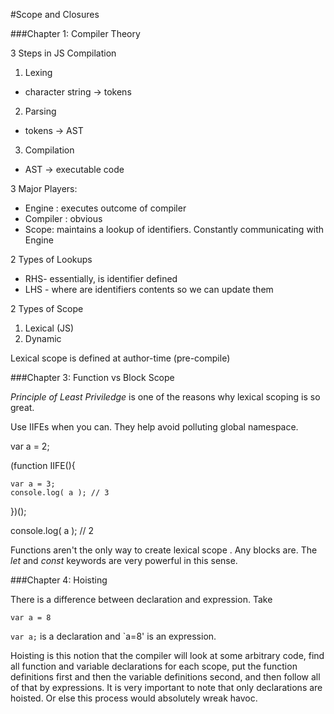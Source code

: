 #Scope and Closures

###Chapter 1: Compiler Theory

3 Steps in JS Compilation

1. Lexing
 * character string -> tokens
2. Parsing 
 * tokens -> AST
3. Compilation
 * AST -> executable code

3 Major Players:

* Engine : executes outcome of compiler
* Compiler : obvious
* Scope: maintains a lookup of identifiers.  Constantly communicating with Engine

2 Types of Lookups
* RHS- essentially, is identifier defined
* LHS - where are identifiers contents so we can update them

2 Types of Scope

1. Lexical (JS)
2. Dynamic 

Lexical scope is defined at author-time (pre-compile)

###Chapter 3: Function vs Block Scope

_Principle of Least Priviledge_ is one of the reasons why lexical scoping is so great.

Use IIFEs when you can.  They help avoid polluting global namespace.  

var a = 2;

(function IIFE(){

	var a = 3;
	console.log( a ); // 3

})();

console.log( a ); // 2



Functions aren't the only way to create lexical scope . Any blocks are.  The _let_ and _const_ keywords are very powerful in this sense.  



###Chapter 4: Hoisting

There is a difference between declaration and expression. Take


`var a = 8`

`var a;` is a declaration and `a=8' is an expression.

Hoisting is this notion that the compiler will look at some arbitrary code, find all function and variable declarations for each scope, put the function definitions first and then the variable definitions second, and then follow all of that by expressions.  It is very important to note that only declarations are hoisted.  Or else this process would absolutely wreak havoc. 



